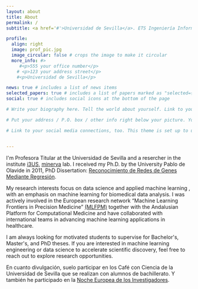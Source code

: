 ```yaml
---
layout: about
title: About
permalink: /
subtitle: <a href='#'>Universidad de Sevilla</a>. ETS Ingeniería Informática, Avda. Reina Mercedes

profile:
  align: right
  image: prof_pic.jpg
  image_circular: false # crops the image to make it circular
  more_info: #>
     #<p>555 your office number</p>
    # <p>123 your address street</p>
    #<p>Universidad de Sevilla</p>

news: true # includes a list of news items
selected_papers: true # includes a list of papers marked as "selected={true}"
social: true # includes social icons at the bottom of the page

# Write your biography here. Tell the world about yourself. Link to your favorite [subreddit](http://reddit.com). You can put a picture in, too. The code is already in, just name your picture `prof_pic.jpg` and put it in the `img/` folder.

# Put your address / P.O. box / other info right below your picture. You can also disable any of these elements by editing `profile` property of the YAML header of your `_pages/about.md`. Edit `_bibliography/papers.bib` and Jekyll will render your [publications page](/al-folio/publications/) automatically.

# Link to your social media connections, too. This theme is set up to use [Font Awesome icons](https://fontawesome.com/) and [Academicons](https://jpswalsh.github.io/academicons/), like the ones below. Add your Facebook, Twitter, LinkedIn, Google Scholar, or just disable all of them.


---
```


I'm Profesora Titular at the Universidad de Sevilla and a resercher in the institute [i3US](https://i3us.us.es/), [minerva](https://grupo.us.es/minerva/equipo/) lab. I received my Ph.D. by the University Pablo de Olavide in 2011, PhD Dissertation: [Reconocimiento de Redes de Genes Mediante Regresión](https://link.springer.com/article/10.1186/1471-2105-11-517).

My research interests focus on data science and applied machine learning , with an emphasis on machine learning for biomedical data analysis. I was actively involved in the European research network “Machine Learning Frontiers in Precision Medicine” [(MLFPM)](https://mlfpm.eu/) together with the Andalusian Platform for Computational Medicine and have collaborated with international teams in advancing machine learning applications in healthcare.


I am always looking for motivated students to supervise for Bachelor's, Master's, and PhD theses. If you are interested in machine learning engineering or data science to accelerate scientific discovery, feel free to reach out to explore research opportunities. 


En cuanto divulgación, suelo participar en los Café con Ciencia de la Universidad de Sevilla que se realizan con alumnos de bachillerato. Y también he participado en la [Noche Europea de los Investigadores](https://lanochedelosinvestigadores.fundaciondescubre.es/investigador/isabel-a-nepomuceno-chamorro/).